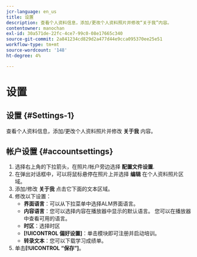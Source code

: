 ```yaml
---
jcr-language: en_us
title: 设置
description: 查看个人资料信息，添加/更改个人资料照片并修改“关于我”内容。
contentowner: manochan
exl-id: 30a571de-22fc-4ce7-99c0-08e17665c340
source-git-commit: 2a841234cd829d2a477d44e9cca095370ee25e51
workflow-type: tm+mt
source-wordcount: '148'
ht-degree: 4%

---
```


# 设置

## 设置 {#Settings-1}

查看个人资料信息，添加/更改个人资料照片并修改 **关于我** 内容。

## 帐户设置 {#accountsettings}

1. 选择右上角的下拉箭头，在照片/帐户旁边选择 **配置文件设置**.
1. 在弹出对话框中，可以将鼠标悬停在照片上并选择 **编辑** 在个人资料照片区域。
1. 添加/修改 **关于我** 点击它下面的文本区域。
1. 修改以下设置：
   * **界面语言**：可以从下拉菜单中选择ALM界面语言。
   * **内容语言**：您可以选择内容在播放器中显示的默认语言。 您可以在播放器中查看可用的语言。
   * **时区**：选择时区
   * **[!UICONTROL 偏好设置]**：单击模块即可注册并启动培训。
   * **转录文本**：您可以下载学习成绩单。
1. 单击&#x200B;**[!UICONTROL “保存”]**。

